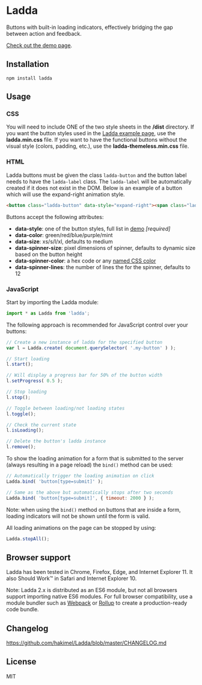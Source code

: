 # Ladda

Buttons with built-in loading indicators, effectively bridging the gap between action and feedback.

[Check out the demo page](http://lab.hakim.se/ladda/).

## Installation

`npm install ladda`

## Usage

### CSS

You will need to include ONE of the two style sheets in the **/dist** directory.
If you want the button styles used in the [Ladda example page](http://lab.hakim.se/ladda), use the **ladda.min.css** file.
If you want to have the functional buttons without the visual style (colors, padding, etc.), use the **ladda-themeless.min.css** file.

### HTML

Ladda buttons must be given the class `ladda-button` and the button label needs to have the `ladda-label` class. The `ladda-label` will be automatically created if it does not exist in the DOM. Below is an example of a button which will use the expand-right animation style.

```html
<button class="ladda-button" data-style="expand-right"><span class="ladda-label">Submit</span></button>
```

Buttons accept the following attributes:
- **data-style**: one of the button styles, full list in [demo](http://lab.hakim.se/ladda/) *[required]*
- **data-color**: green/red/blue/purple/mint
- **data-size**: xs/s/l/xl, defaults to medium
- **data-spinner-size**: pixel dimensions of spinner, defaults to dynamic size based on the button height
- **data-spinner-color**: a hex code or any [named CSS color](https://css-tricks.com/snippets/css/named-colors-and-hex-equivalents/)
- **data-spinner-lines**: the number of lines the for the spinner, defaults to 12

### JavaScript

Start by importing the Ladda module:

```javascript
import * as Ladda from 'ladda';
```

The following approach is recommended for JavaScript control over your buttons:

```javascript
// Create a new instance of ladda for the specified button
var l = Ladda.create( document.querySelector( '.my-button' ) );

// Start loading
l.start();

// Will display a progress bar for 50% of the button width
l.setProgress( 0.5 );

// Stop loading
l.stop();

// Toggle between loading/not loading states
l.toggle();

// Check the current state
l.isLoading();

// Delete the button's ladda instance
l.remove();
```

To show the loading animation for a form that is submitted to the server (always resulting in a page reload) the `bind()` method can be used:

```javascript
// Automatically trigger the loading animation on click
Ladda.bind( 'button[type=submit]' );

// Same as the above but automatically stops after two seconds
Ladda.bind( 'button[type=submit]', { timeout: 2000 } );
```

Note: when using the `bind()` method on buttons that are inside a form, loading indicators will not be shown until the form is valid.

All loading animations on the page can be stopped by using:

```javascript
Ladda.stopAll();
```

## Browser support

Ladda has been tested in Chrome, Firefox, Edge, and Internet Explorer 11.
It also Should Work™ in Safari and Internet Explorer 10.

Note: Ladda 2.x is distributed as an ES6 module, but not all browsers support importing native ES6 modules.
For full browser compatibility, use a module bundler such as <a href="https://webpack.js.org/">Webpack</a>
or <a href="https://rollupjs.org/">Rollup</a> to create a production-ready code bundle.

## Changelog

<https://github.com/hakimel/Ladda/blob/master/CHANGELOG.md>

## License

MIT
